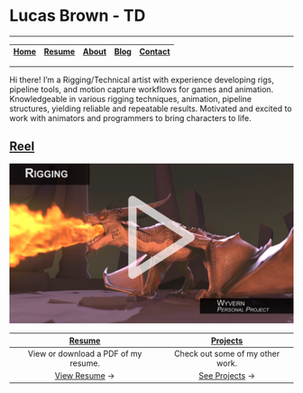 # Lucas Brown - TD

---

| [Home](index.md) | [Resume](resume.md) | [About](about.md) | [Blog](blog.md) | [Contact](contact.md) |
| ---------------- | ------------------- | ----------------- | --------------- | --------------------- |

----

Hi there! I’m a Rigging/Technical artist with experience developing rigs, pipeline tools, and motion capture workflows for games and animation. Knowledgeable in various rigging techniques, animation, pipeline structures, yielding reliable and repeatable results. Motivated and excited to work with animators and programmers to bring characters to life.

## <a href="https://vimeo.com/319548283" target="_blank">Reel</a>

<a href="https://vimeo.com/319548283" target="_blank">![Lucas Brown - Rigging / Technical Artist on Vimeo](images/thumb.jpg)</a>

| [Resume](resume.md)                                   | [Projects](pojects.md)                                   |
|:-----------------------------------------------------:|:--------------------------------------------------------:|
| View or download a PDF of my resume.                  | Check out some of my other work.                         |
| <a href="resume.md" target="_blank">View Resume</a> → | <a href="projects.md" target="_blank">See Projects</a> → |
